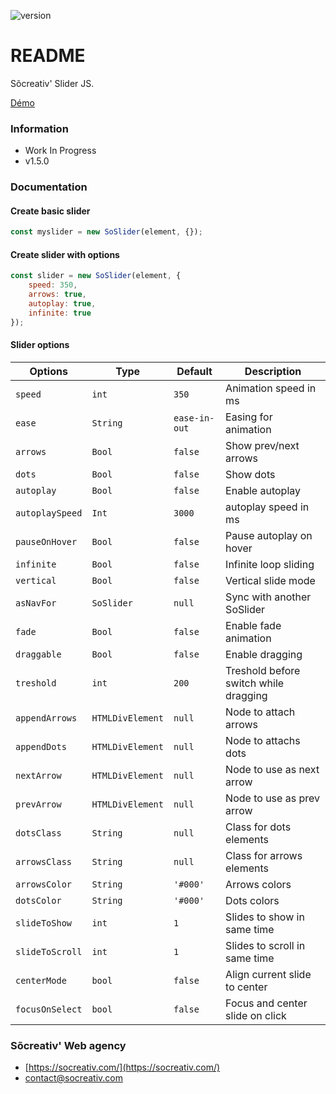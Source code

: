![version](https://img.shields.io/badge/Version-v1.5.0-informational)

# README #

Sõcreativ' Slider JS.

[Démo](https://valmgr.github.io/SoSlider/demo.html)

### Information ###

* Work In Progress
* v1.5.0

### Documentation ###

#### Create basic slider
```js
const myslider = new SoSlider(element, {});
```

#### Create slider with options
```js
const slider = new SoSlider(element, {
    speed: 350,
    arrows: true,
    autoplay: true,
    infinite: true
});
```

#### Slider options

| Options         | Type             | Default       | Description                           |
| --------------- | ---------------- | ------------- | ------------------------------------- |
| `speed`         | `int`            | `350`         | Animation speed in ms                 |
| `ease`          | `String`         | `ease-in-out` | Easing for animation                  |
| `arrows`        | `Bool`           | `false`       | Show prev/next arrows                 |
| `dots`          | `Bool`           | `false`       | Show dots                             |
| `autoplay`      | `Bool`           | `false`       | Enable autoplay                       |
| `autoplaySpeed` | `Int`            | `3000`        | autoplay speed in ms                  |
| `pauseOnHover`  | `Bool`           | `false`       | Pause autoplay on hover               |
| `infinite`      | `Bool`           | `false`       | Infinite loop sliding                 |
| `vertical`      | `Bool`           | `false`       | Vertical slide mode                   |
| `asNavFor`      | `SoSlider`       | `null`        | Sync with another SoSlider            |
| `fade`          | `Bool`           | `false`       | Enable fade animation                 |
| `draggable`     | `Bool`           | `false`       | Enable dragging                       |
| `treshold`      | `int`            | `200`         | Treshold before switch while dragging |
| `appendArrows`  | `HTMLDivElement` | `null`        | Node to attach arrows                 |
| `appendDots`    | `HTMLDivElement` | `null`        | Node to attachs dots                  |
| `nextArrow`     | `HTMLDivElement` | `null`        | Node to use as next arrow             |
| `prevArrow`     | `HTMLDivElement` | `null`        | Node to use as prev arrow             |
| `dotsClass`     | `String`         | `null`        | Class for dots elements               |
| `arrowsClass`   | `String`         | `null`        | Class for arrows elements             |
| `arrowsColor`   | `String`         | `'#000'`      | Arrows colors                         |
| `dotsColor`     | `String`         | `'#000'`      | Dots colors                           |
| `slideToShow`   | `int`            | `1`           | Slides to show in same time           |
| `slideToScroll` | `int`            | `1`           | Slides to scroll in same time         |
| `centerMode`    | `bool`           | `false`       | Align current slide to center         |
| `focusOnSelect` | `bool`           | `false`       | Focus and center slide on click       |



### Sõcreativ' Web agency ###

* [https://socreativ.com/](https://socreativ.com/)
* [contact@socreativ.com](mailto:contact@socreativ.com)